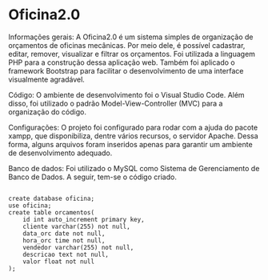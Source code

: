 # Oficina2.0

Informações gerais:
A Oficina2.0 é um sistema simples de organização de orçamentos de oficinas mecânicas. Por meio dele, é possível cadastrar, editar, remover, visualizar e filtrar os orçamentos. Foi utilizada a linguagem PHP para a construção dessa aplicação web. Também foi aplicado o framework Bootstrap para facilitar o desenvolvimento de uma interface visualmente agradável.

Código:
O ambiente de desenvolvimento foi o Visual Studio Code. Além disso, foi utilizado o padrão Model-View-Controller (MVC) para a organização do código.

Configurações:
O projeto foi configurado para rodar com a ajuda do pacote xampp, que disponibiliza, dentre vários recursos, o servidor Apache. Dessa forma, alguns arquivos foram inseridos apenas para garantir um ambiente de desenvolvimento adequado.

Banco de dados:
Foi utilizado o MySQL como Sistema de Gerenciamento de Banco de Dados. A seguir, tem-se o código criado.

<code>
create database oficina;
use oficina;
create table orcamentos(
	id int auto_increment primary key,	
	cliente varchar(255) not null,	
	data_orc date not null,
	hora_orc time not null,	
	vendedor varchar(255) not null,	
	descricao text not null,	
	valor float not null	
);
</code>
